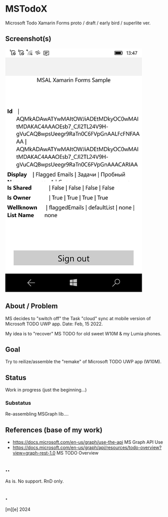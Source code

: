 # MSTodoX
Microsoft Todo Xamarin Forms proto / draft / early bird / superlite ver. 

## Screenshot(s)
![](Images/shot01.png)

## About / Problem
MS decides to "switch off" the Task "cloud" sync at mobile version of Microsoft TODO UWP app. Date:  Feb, 15 2022.

My idea is to "recover" MS TODO for old sweet W10M & my Lumia phones.

## Goal
Try to reilize/assemble the "remake" of Microsoft TODO UWP app (W10M).

## Status 

Work in progress (just the beginning...)

### Substatus 
Re-assembling MSGraph lib....


## References (base of my work) 

- https://docs.microsoft.com/en-us/graph/use-the-api MS Graph API Use
- https://docs.microsoft.com/en-us/graph/api/resources/todo-overview?view=graph-rest-1.0  MS TODO Overview

## .. 
As is. No support. RnD only.

## .
[m][e] 2024

